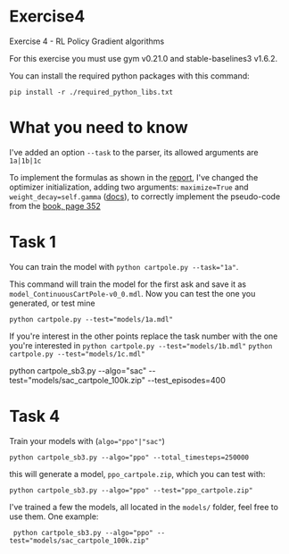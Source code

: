 # Exercise4
Exercise 4 - RL Policy Gradient algorithms

For this exercise you must use gym v0.21.0 and stable-baselines3 v1.6.2.

You can install the required python packages with this command:
```
pip install -r ./required_python_libs.txt
```
<!-- bold of you to assume it would work on my esoterical linux distribution -->


# What you need to know

I've added an option `--task` to the parser, its allowed arguments are `1a|1b|1c`

To implement the formulas as shown in the [report](report.pdf), I've changed the optimizer initialization, adding two arguments: `maximize=True` and `weight_decay=self.gamma` ([docs](https://pytorch.org/docs/stable/generated/torch.optim.Adam.html)), to correctly implement the pseudo-code from the [book, page 352](http://incompleteideas.net/book/RLbook2020.pdf)

# Task 1
You can train the model with
`python cartpole.py --task="1a"`.

This command will train the model for the first ask and save it as `model_ContinuousCartPole-v0_0.mdl`. Now you can test the one you generated, or test mine

`python cartpole.py --test="models/1a.mdl"`

If you're interest in the other points replace the task number with the one you're interested in
`python cartpole.py --test="models/1b.mdl"`
`python cartpole.py --test="models/1c.mdl"`

python cartpole_sb3.py --algo="sac" --test="models/sac_cartpole_100k.zip" --test_episodes=400

<!-- 1a
Average test reward: 52.87 episode length: 52.87
Average test reward: 51.28 episode length: 51.28
Average test reward: 50.83 episode length: 50.83

1b
Average test reward: 67.24 episode length: 67.24
Average test reward: 65.0 episode length: 65.0
Average test reward: 73.87 episode length: 73.87

1c
Average test reward: 35.56 episode length: 35.56
Average test reward: 38.2 episode length: 38.2
Average test reward: 35.88 episode length: 35.88 -->
# Task 4

Train your models with (`algo="ppo"|"sac"`)

`python cartpole_sb3.py --algo="ppo" --total_timesteps=250000`

this will generate a model, `ppo_cartpole.zip`, which you can test with:

`python cartpole_sb3.py --algo="ppo" --test="ppo_cartpole.zip" `

I've trained a few the models, all located in the `models/` folder, feel free to use them. One example:

` python cartpole_sb3.py --algo="ppo" --test="models/sac_cartpole_100k.zip"`

<!-- sac 100k lr 0.003
Test reward (avg +/- std): (434.28 +/- 52.99303350441452) - Num episodes: 100

sac standard lr 0.003
Test reward (avg +/- std): (430.85 +/- 47.79380189940951) - Num episodes: 100

sac lr 0.03 time 661
Test reward (avg +/- std): (394.14 +/- 84.71009621054624) - Num episodes: 100

sac lr 0.3 time 784
Test reward (avg +/- std): (336.0 +/- 72.86219870412916) - Num episodes: 100



0.003 & ? & 430.85 & 47.79
0.03 & 661 & 394.14 & 84.71
0.3 & 784 & 336.0 & 72.86


ppo standard time 37
Test reward (avg +/- std): (167.89 +/- 64.66233756987138) - Num episodes: 100
Test reward (avg +/- std): (163.28 +/- 64.19938940519606) - Num episodes: 100

ppo lr 0.03  - time 47
Test reward (avg +/- std): (165.9 +/- 50.458398706260986) - Num episodes: 100
Test reward (avg +/- std): (162.48 +/- 47.480623416294776) - Num episodes: 100

ppo lr 0.3 - time 36
Test reward (avg +/- std): (309.24 +/- 101.72719597039918) - Num episodes: 100
Test reward (avg +/- std): (278.77 +/- 82.6057933803677) - Num episodes: 100 -->